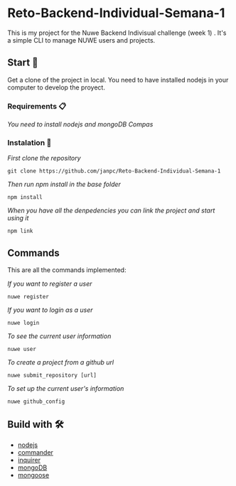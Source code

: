 # Reto-Backend-Individual-Semana-1

This is my project for the Nuwe Backend Indivisual challenge (week 1) . It's a simple CLI to manage NUWE users and projects.

## Start 🚀

Get a clone of the project in local. You need to have installed nodejs in your computer to develop the proyect.


### Requirements 📋

_You need to install nodejs and mongoDB Compas_


### Instalation 🔧

_First clone the repository_

```
git clone https://github.com/janpc/Reto-Backend-Individual-Semana-1
```

_Then run npm install in the base folder_

```
npm install
```

_When you have all the denpedencies you can link the project and start using it_

```
npm link
```

## Commands
This are all the commands implemented:

_If you want to register a user_

```
nuwe register 
```

_If you want to login as a user_

```
nuwe login
```

_To see the current user information_

```
nuwe user
```

_To create a project from a github url_

```
nuwe submit_repository [url]
```

_To set up the current user's information_

```
nuwe github_config
```

## Build with 🛠️

- [nodejs](https://nodejs.org/en/)
- [commander](https://tidelift.com/subscription/pkg/npm-commander?utm_source=npm-commander&utm_medium=referral&utm_campaign=enterprise&utm_term=repo)
- [inquirer](https://github.com/SBoudrias/Inquirer.js#readme)
- [mongoDB](https://www.mongodb.com/es)
- [mongoose](https://mongoosejs.com/)